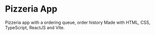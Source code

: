 # Pizzeria App

Pizzeria app with a ordering queue, order history
Made with HTML, CSS, TypeScript, ReactJS and Vite.
